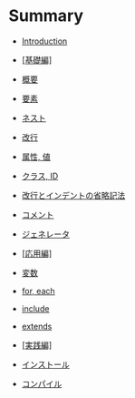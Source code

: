# Summary

* [Introduction](README.md)

* [[基礎編]]()
* [概要](/assets/foundation/overview.md)
* [要素](/assets/foundation/element.md)
* [ネスト](/assets/foundation/nest.md)
* [改行](/assets/foundation/break.md)
* [属性, 値](/assets/foundation/attr_val.md)
* [クラス, ID](/assets/foundation/class_id.md)
* [改行とインデントの省略記法](/assets/foundation/abbreviation.md)
* [コメント](/assets/foundation/comment.md)
* [ジェネレータ](/assets/foundation/generator.md)

* [[応用編]]()
* [変数](/assets/practical/variable.md)
* [for, each](/assets/practical/for_each.md)
* [include](/assets/practical/include.md)
* [extends](/assets/practical/extends.md)

* [[実践編]]()
* [インストール](/assets/high_practical/install.md)
* [コンパイル](/assets/high_practical/compile.md)
